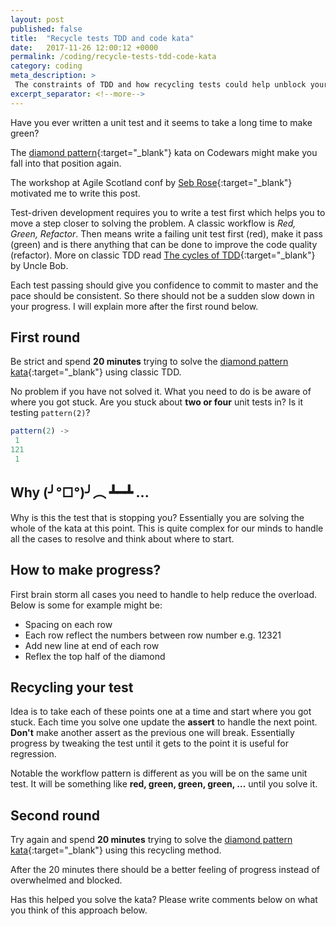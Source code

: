 ```yaml
---
layout: post
published: false
title:  "Recycle tests TDD and code kata"
date:   2017-11-26 12:00:12 +0000
permalink: /coding/recycle-tests-tdd-code-kata
category: coding
meta_description: >
 The constraints of TDD and how recycling tests could help unblock your workflow. 
excerpt_separator: <!--more-->
---
```


Have you ever written a unit test and it seems to take a long time to make green?

The [diamond pattern](https://www.codewars.com/kata/complete-the-pattern-number-9-diamond){:target="_blank"} kata on Codewars might make you fall into that position again.

<!--more-->

The workshop at Agile Scotland conf by [Seb Rose](http://leanagile.scot/2017/sessions/index.php?session=92){:target="_blank"} motivated me to write this post.

Test-driven development requires you to write a test first which helps you to move a step closer to solving the problem. A classic workflow is *Red, Green, Refactor*. Then means write a failing unit test first (red), make it pass (green) and is there anything that can be done to improve the code quality (refactor). More on classic TDD read [The cycles of TDD](http://blog.cleancoder.com/uncle-bob/2014/12/17/TheCyclesOfTDD.html){:target="_blank"} by Uncle Bob.

Each test passing should give you confidence to commit to master and the pace should be consistent. So there should not be a sudden slow down in your progress. I will explain more after the first round below.

## First round

Be strict and spend **20 minutes** trying to solve the [diamond pattern kata](https://www.codewars.com/kata/complete-the-pattern-number-9-diamond){:target="_blank"} using classic TDD.

No problem if you have not solved it. What you need to do is be aware of where you got stuck. Are you stuck about **two or four** unit tests in? Is it testing `pattern(2)`?

```js
pattern(2) ->
 1
121
 1
```

## Why (╯°□°)╯︵ ┻━┻ ...

Why is this the test that is stopping you? Essentially you are solving the whole of the kata at this point. This is quite complex for our minds to handle all the cases to resolve and think about where to start.

## How to make progress?

First brain storm all cases you need to handle to help reduce the overload. Below is some for example might be:

- Spacing on each row
- Each row reflect the numbers between row number e.g. 12321
- Add new line at end of each row
- Reflex the top half of the diamond

## Recycling your test

Idea is to take each of these points one at a time and start where you got stuck. Each time you solve one update the **assert** to handle the next point. **Don't** make another assert as the previous one will break. Essentially progress by tweaking the test until it gets to the point it is useful for regression.

Notable the workflow pattern is different as you will be on the same unit test. It will be something like **red, green, green, green, ...** until you solve it.

## Second round

Try again and spend **20 minutes** trying to solve the [diamond pattern kata](https://www.codewars.com/kata/complete-the-pattern-number-9-diamond){:target="_blank"} using this recycling method.

After the 20 minutes there should be a better feeling of progress instead of overwhelmed and blocked.

Has this helped you solve the kata? Please write comments below on what you think of this approach below.